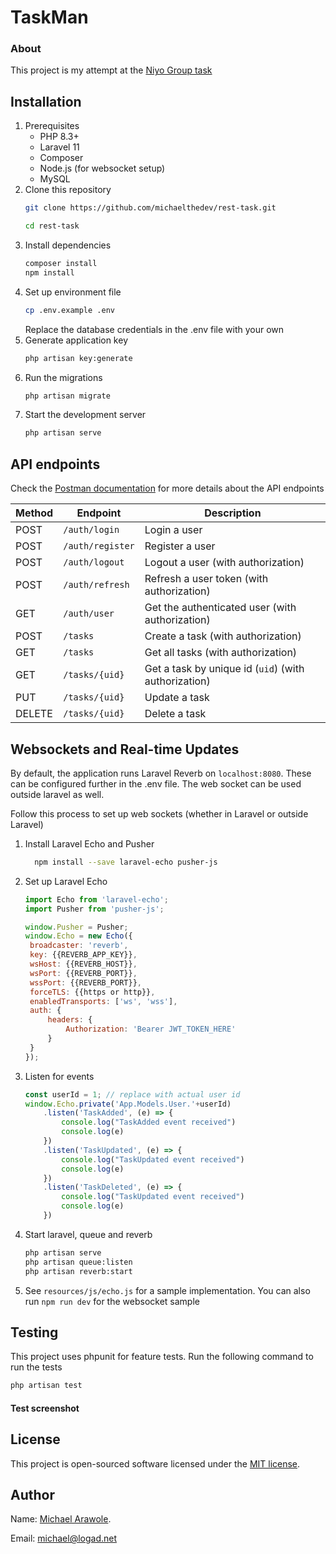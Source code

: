 # TaskMan

### About
This project is my attempt at the [Niyo Group task](https://docs.google.com/document/d/1hZYonhtUCVZGW_HADGyM8FWSMc57_2QmEp31TrulJj4)

## Installation
1. Prerequisites
    * PHP 8.3+
    * Laravel 11
    * Composer
    * Node.js (for websocket setup)
    * MySQL
2. Clone this repository
    ```bash
    git clone https://github.com/michaelthedev/rest-task.git
   
   cd rest-task
    ```
3. Install dependencies
    ```bash
    composer install
   npm install
    ```
4. Set up environment file
    ```bash
    cp .env.example .env
    ```
   Replace the database credentials in the .env file with your own
5. Generate application key
    ```bash
    php artisan key:generate
    ```
6. Run the migrations
    ```bash
    php artisan migrate
    ```
7. Start the development server
    ```bash
    php artisan serve
    ```

## API endpoints
Check the [Postman documentation](https://www.getpostman.com/collections/7) for more details about the API endpoints

<!-- endpoint table -->
| Method | Endpoint         | Description                                          |
|--------|------------------|------------------------------------------------------|
| POST   | `/auth/login`    | Login a user                                         |
| POST   | `/auth/register` | Register a user                                      |
| POST   | `/auth/logout`   | Logout a user (with authorization)                   |
| POST   | `/auth/refresh`  | Refresh a user token (with authorization)            |
| GET    | `/auth/user`     | Get the authenticated user  (with authorization)     |
| POST   | `/tasks`         | Create a task (with authorization)                   |
| GET    | `/tasks`         | Get all tasks (with authorization)                   |
| GET    | `/tasks/{uid}`   | Get a task by unique id (`uid`) (with authorization) |
| PUT    | `/tasks/{uid}`   | Update a task                                        |
| DELETE | `/tasks/{uid}`   | Delete a task                                        |


## Websockets and Real-time Updates
By default, the application runs Laravel Reverb on `localhost:8080`. These can be configured further in the .env file. The web socket can be used outside laravel as well.

Follow this process to set up web sockets (whether in Laravel or outside Laravel)
1. Install Laravel Echo and Pusher
    ```bash
      npm install --save laravel-echo pusher-js
    ```
2. Set up Laravel Echo
    ```javascript
   import Echo from 'laravel-echo';
   import Pusher from 'pusher-js';
   
   window.Pusher = Pusher;
   window.Echo = new Echo({
     broadcaster: 'reverb',
     key: {{REVERB_APP_KEY}},
     wsHost: {{REVERB_HOST}},
     wsPort: {{REVERB_PORT}},
     wssPort: {{REVERB_PORT}},
     forceTLS: {{https or http}},
     enabledTransports: ['ws', 'wss'],
     auth: {
         headers: {
             Authorization: 'Bearer JWT_TOKEN_HERE'
         }
     }
    });
3. Listen for events
    ```javascript
   const userId = 1; // replace with actual user id
   window.Echo.private('App.Models.User.'+userId)
        .listen('TaskAdded', (e) => {
            console.log("TaskAdded event received")
            console.log(e)
        })
        .listen('TaskUpdated', (e) => {
            console.log("TaskUpdated event received")
            console.log(e)
        })
        .listen('TaskDeleted', (e) => {
            console.log("TaskUpdated event received")
            console.log(e)
        })
    ```
4. Start laravel, queue and reverb
    ```bash
    php artisan serve
    php artisan queue:listen
    php artisan reverb:start
    ```
5. See `resources/js/echo.js` for a sample implementation. 
You can also run `npm run dev` for the websocket sample

## Testing
This project uses phpunit for feature tests. Run the following command to run the tests
```bash
php artisan test
```
#### Test screenshot


## License
This project is open-sourced software licensed under the [MIT license](https://opensource.org/licenses/MIT).

## Author
Name: [Michael Arawole](https://github.com/michaelthedev).

Email: michael@logad.net
